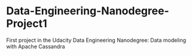 # Data-Engineering-Nanodegree-Project1
First project in the Udacity Data Engineering Nanodegree: Data modeling with Apache Cassandra
